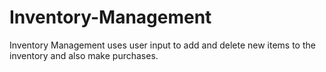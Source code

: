 # Inventory-Management
Inventory Management uses user input to add and delete new items to the inventory and also make purchases.
